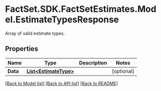 # FactSet.SDK.FactSetEstimates.Model.EstimateTypesResponse
Array of valid estimate types.

## Properties

Name | Type | Description | Notes
------------ | ------------- | ------------- | -------------
**Data** | [**List&lt;EstimateType&gt;**](EstimateType.md) |  | [optional] 

[[Back to Model list]](../README.md#documentation-for-models) [[Back to API list]](../README.md#documentation-for-api-endpoints) [[Back to README]](../README.md)

